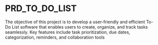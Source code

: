 # PRD_TO_DO_LIST
The objective of this project is to develop a user-friendly and efficient To-Do List software that enables users to create, organize, and track tasks seamlessly. Key features include task prioritization, due dates, categorization, reminders, and collaboration tools
